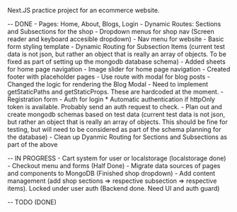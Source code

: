Next.JS practice project for an ecommerce website.


-- DONE
    - Pages: Home, About, Blogs, Login
    - Dynamic Routes: Sections and Subsections for the shop
    - Dropdown menus for shop nav (Screen reader and keyboard accesible dropdown)
    - Nav menu for website
    - Basic form styling template
    - Dynamic Routing for Subsection Items (current test data is not json, but rather an object that is really an array of objects. To be fixed as part of setting up the mongodb database schema)
    - Added sheets for home page navigation
    - Image slider for home page navigation
    - Created footer with placeholder pages
    - Use route with modal for blog posts
    - Changed the logic for rendering the Blog Modal
    - Need to implement getStaticPaths and getStaticProps. These are hardcoded at the moment.
    - Registration form
     - Auth for login
        * Automatic authentication if httpOnly token is available. Probably send an auth request to check.
     - Plan out and create mongodb schemas based on test data (current test data is not json, but rather an object that is really an array of objects. This should be fine for testing, but will need to be considered as part of the schema planning for the database)
     - Clean up Dyanmic Routing for Sections and Subsections as part of the above


-- IN PROGRESS
    - Cart system for user or localstorage (localstorage done)
    - Checkout menu and forms (Half Done)
    - Migrate data sources of pages and components to MongoDB (Finished shop dropdown)
    - Add content management (add shop sections => respective subsection => respective items). Locked under user auth (Backend done. Need UI and auth guard)

-- TODO (DONE)
